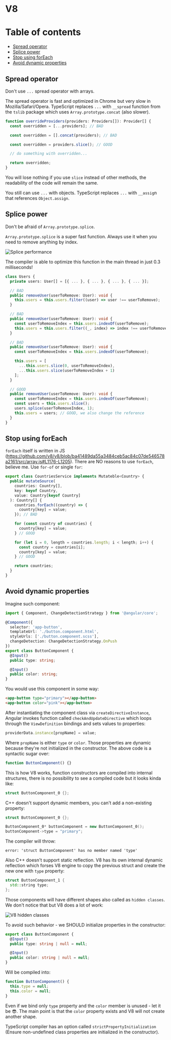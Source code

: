 # V8

# Table of contents

* [Spread operator](#spread-operator)
* [Splice power](#splice-power)
* [Stop using forEach](#stop-using-foreach)
* [Avoid dynamic properties](#avoid-dynamic-properties)

## Spread operator

Don't use `...` spread operator with arrays.

The spread operator is fast and optimized in Chrome but very slow in Mozilla/Safari/Opera. TypeScript replaces `...` with `__spread` function from the `tslib` package which uses `Array.prototype.concat` (also slower).

```typescript
function overrideProviders(providers: Providers[]): Provider[] {
  const overridden = [...providers]; // BAD

  const overridden = [].concat(providers); // BAD

  const overridden = providers.slice(); // GOOD

  // do something with overridden...

  return overridden;
}
```

You will lose nothing if you use `slice` instead of other methods, the readability of the code will remain the same.

You still can use `...` with objects. TypeScript replaces `...` with `__assig`n that references `Object.assign`.

## Splice power

Don't be afraid of `Array.prototype.splice`.

`Array.prototype.splice` is a super fast function. Always use it when you need to remove anything by index.

![Splice performance](assets/splice-performance.png)

The compiler is able to optimize this function in the main thread in just 0.3 milliseconds!

```typescript
class Users {
  private users: User[] = [{ ... }, { ... }, { ... }, { ... }];

  // BAD
  public removeUser(userToRemove: User): void {
    this.users = this.users.filter((user) => user !== userToRemove);
  }

  // BAD
  public removeUser(userToRemove: User): void {
    const userToRemoveIndex = this.users.indexOf(userToRemove);
    this.users = this.users.filter((_, index) => index !== userToRemoveIndex);
  }

  // BAD
  public removeUser(userToRemove: User): void {
    const userToRemoveIndex = this.users.indexOf(userToRemove);

    this.users = [
      ...this.users.slice(0, userToRemoveIndex),
      ...this.users.slice(userToRemoveIndex + 1)
    ];
  }

  // GOOD
  public removeUser(userToRemove: User): void {
    const userToRemoveIndex = this.users.indexOf(userToRemove);
    const users = this.users.slice();
    users.splice(userToRemoveIndex, 1);
    this.users = users; // GOOD, we also change the reference
  }
}
```

## Stop using forEach

`forEach` itself is written in JS (https://github.com/v8/v8/blob/ba41489da55a3484ceb5ac84c07de546578a2161/src/array.js#L1176-L1205). There are NO reasons to use `forEach`, believe me. Use `for-of` or single `for`:

```typescript
export class CountriesService implements Mutateble<Country> {
  public mutateSource(
    countries: Country[],
    key: keyof Country,
    value: Country[keyof Country]
  ): Country[] {
    countries.forEach((country) => {
      country[key] = value;
    }); // BAD

    for (const country of countries) {
      country[key] = value;
    } // GOOD

    for (let i = 0, length = countries.length; i < length; i++) {
      const country = countries[i];
      country[key] = value;
    } // GOOD

    return countries;
  }
}
```

## Avoid dynamic properties

Imagine such component:

```typescript
import { Component, ChangeDetectionStrategy } from '@angular/core';

@Component({
  selector: 'app-button',
  templateUrl: './button.component.html',
  styleUrls: ['./button.component.scss'],
  changeDetection: ChangeDetectionStrategy.OnPush
})
export class ButtonComponent {
  @Input()
  public type: string;

  @Input()
  public color: string;
}
```

You would use this component in some way:

```html
<app-button type="primary"></app-button>
<app-button color="pink"></app-button>
```

After instantiating the component class via `createDirectiveInstance`, Angular invokes function called `checkAndUpdateDirective` which loops through the `ViewDefinition` bindings and sets values to properties:

```typescript
providerData.instance[propName] = value;
```

Where `propName` is either `type` or `color`. Those properties are dynamic because they're not initialized in the constructor. The above code is a syntactic sugar over:

```typescript
function ButtonComponent() {}
```

This is how V8 works, function constructors are compiled into internal structures, there is no possibility to see a compiled code but it looks kinda like:

```c++
struct ButtonComponent_0 {};
```

C++ doesn't support dynamic members, you can't add a non-existing property:

```c++
struct ButtonComponent_0 {};

ButtonComponent_0* buttonComponent = new ButtonComponent_0();
buttonComponent->type = "primary";
```

The compiler will throw:

```console
error: 'struct ButtonComponent' has no member named 'type'
```

Also C++ doesn't support static reflection. V8 has its own internal dynamic reflection which forses V8 engine to copy the previous struct and create the new one with `type` property:

```c++
struct ButtonComponent_1 {
  std::string type;
};
```

Those components will have different shapes also called as `hidden classes`. We don't notice that but V8 does a lot of work:

![V8 hidden classes](assets/hidden-classes.png)

To avoid such behavior - we SHOULD initialize properties in the constructor:

```typescript
export class ButtonComponent {
  @Input()
  public type: string | null = null;

  @Input()
  public color: string | null = null;
}
```

Will be compiled into:

```typescript
function ButtonComponent() {
  this.type = null;
  this.color = null;
}
```

Even if we bind only `type` property and the `color` member is unused - let it be 😎. The main point is that the `color` property exists and V8 will not create another shape.

TypeScript compiler has an option called `strictPropertyInitialization` (Ensure non-undefined class properties are initialized in the constructor).
